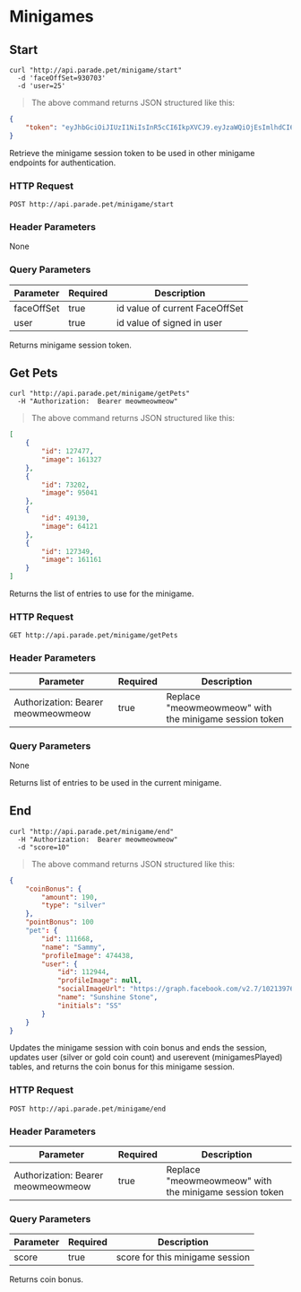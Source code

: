 # Minigames

## Start

```shell
curl "http://api.parade.pet/minigame/start"
  -d 'faceOffSet=930703'
  -d 'user=25'
```

> The above command returns JSON structured like this:

```json
{
    "token": "eyJhbGciOiJIUzI1NiIsInR5cCI6IkpXVCJ9.eyJzaWQiOjEsImlhdCI6MTQ5NzkwMDY5NH0.2Iwv-6tXzy5CHz1mC8opIDrCF0v5L8Pn8fnp9GrjwB4"
}
```

Retrieve the minigame session token to be used in other minigame endpoints for authentication.

### HTTP Request

`POST http://api.parade.pet/minigame/start`

### Header Parameters

None

### Query Parameters

Parameter | Required | Description
--------- | ------- | -----------
faceOffSet | true | id value of current FaceOffSet
user | true | id value of signed in user

<aside class="success">
Returns minigame session token.
</aside>

## Get Pets

```shell
curl "http://api.parade.pet/minigame/getPets"
  -H "Authorization:  Bearer meowmeowmeow"
```

> The above command returns JSON structured like this:

```json
[
    {
        "id": 127477,
        "image": 161327
    },
    {
        "id": 73202,
        "image": 95041
    },
    {
        "id": 49130,
        "image": 64121
    },
    {
        "id": 127349,
        "image": 161161
    }
]
```

Returns the list of entries to use for the minigame.

### HTTP Request

`GET http://api.parade.pet/minigame/getPets`

### Header Parameters

Parameter | Required | Description
--------- | ------- | -----------
Authorization:  Bearer meowmeowmeow | true | Replace "meowmeowmeow" with the minigame session token


### Query Parameters

None

<aside class="success">
Returns list of entries to be used in the current minigame.
</aside>

## End

```shell
curl "http://api.parade.pet/minigame/end"
  -H "Authorization:  Bearer meowmeowmeow"
  -d "score=10"
```

> The above command returns JSON structured like this:

```json
{
    "coinBonus": {
        "amount": 190,
        "type": "silver"
    },
    "pointBonus": 100
    "pet": {
        "id": 111668,
        "name": "Sammy",
        "profileImage": 474438,
        "user": {
            "id": 112944,
            "profileImage": null,
            "socialImageUrl": "https://graph.facebook.com/v2.7/10213976261738231/picture?height=100&width=100",
            "name": "Sunshine Stone",
            "initials": "SS"
        }
    }
}
```

Updates the minigame session with coin bonus and ends the session, updates user (silver or gold coin count) and userevent (minigamesPlayed) tables, and returns the coin bonus for this minigame session.

### HTTP Request

`POST http://api.parade.pet/minigame/end`

### Header Parameters

Parameter | Required | Description
--------- | ------- | -----------
Authorization:  Bearer meowmeowmeow | true | Replace "meowmeowmeow" with the minigame session token


### Query Parameters

Parameter | Required | Description
--------- | ------- | -----------
score | true | score for this minigame session

<aside class="success">
Returns coin bonus.
</aside>





